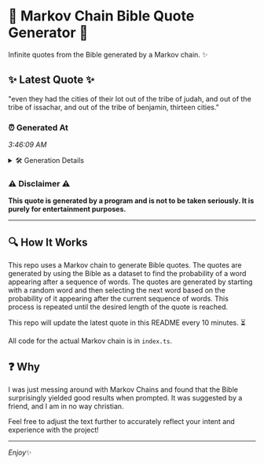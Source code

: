 # 📖 Markov Chain Bible Quote Generator 📖

Infinite quotes from the Bible generated by a Markov chain. ✨

## ✨ Latest Quote ✨
"even they had the cities of their lot out of the tribe of judah, and out of the tribe of issachar, and out of the tribe of benjamin, thirteen cities."

### ⏰ Generated At
*3:46:09 AM*

<details>
    <summary>🛠️ Generation Details</summary>
    <p>
        <strong>🌱 Seed:</strong> even<br>
        <strong>🔄 Iterations:</strong> 29<br>
        <strong>📜 Context History:</strong><br>[ even ]: they<br>[ even, they ]: had<br>[ even, they, had ]: the<br>[ even, they, had, the ]: cities<br>[ even, they, had, the, cities ]: of<br>[ even, they, had, the, cities, of ]: their<br>[ they, had, the, cities, of, their ]: lot<br>[ had, the, cities, of, their, lot ]: out<br>[ the, cities, of, their, lot, out ]: of<br>[ cities, of, their, lot, out, of ]: the<br>[ of, their, lot, out, of, the ]: tribe<br>[ their, lot, out, of, the, tribe ]: of<br>[ lot, out, of, the, tribe, of ]: judah,<br>[ out, of, the, tribe, of, judah, ]: and<br>[ of, the, tribe, of, judah,, and ]: out<br>[ the, tribe, of, judah,, and, out ]: of<br>[ tribe, of, judah,, and, out, of ]: the<br>[ of, judah,, and, out, of, the ]: tribe<br>[ judah,, and, out, of, the, tribe ]: of<br>[ and, out, of, the, tribe, of ]: issachar,<br>[ out, of, the, tribe, of, issachar, ]: and<br>[ of, the, tribe, of, issachar,, and ]: out<br>[ the, tribe, of, issachar,, and, out ]: of<br>[ tribe, of, issachar,, and, out, of ]: the<br>[ of, issachar,, and, out, of, the ]: tribe<br>[ issachar,, and, out, of, the, tribe ]: of<br>[ and, out, of, the, tribe, of ]: benjamin,<br>[ out, of, the, tribe, of, benjamin, ]: thirteen<br>[ of, the, tribe, of, benjamin,, thirteen ]: cities.<br>
    </p>
</details>

### ⚠️ Disclaimer ⚠️
**This quote is generated by a program and is not to be taken seriously. It is purely for entertainment purposes.**

---

## 🔍 How It Works

This repo uses a Markov chain to generate Bible quotes. The quotes are generated by using the Bible as a dataset to find the probability of a word appearing after a sequence of words. The quotes are generated by starting with a random word and then selecting the next word based on the probability of it appearing after the current sequence of words. This process is repeated until the desired length of the quote is reached.

This repo will update the latest quote in this README every 10 minutes. ⏳

All code for the actual Markov chain is in `index.ts`.

## ❓ Why

I was just messing around with Markov Chains and found that the Bible surprisingly yielded good results when prompted. 
It was suggested by a friend, and I am in no way christian.

Feel free to adjust the text further to accurately reflect your intent and experience with the project!

---

*Enjoy*✨
